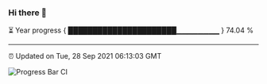 ### Hi there 👋

⏳ Year progress { ██████████████████████▁▁▁▁▁▁▁▁ } 74.04 %

---

⏰ Updated on Tue, 28 Sep 2021 06:13:03 GMT

![Progress Bar CI](https://github.com/liununu/liununu/workflows/Progress%20Bar%20CI/badge.svg)
